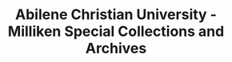 ---
layout: repo
title: "Abilene Christian University - Milliken Special Collections and Archives"
id: 16353
permalink: repos/16353/
---